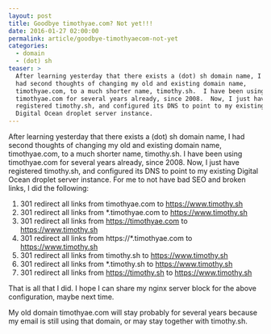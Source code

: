 ```yaml
---
layout: post
title: Goodbye timothyae.com? Not yet!!!
date: 2016-01-27 02:00:00
permalink: article/goodbye-timothyaecom-not-yet
categories:
  - domain
  - (dot) sh
teaser: >
  After learning yesterday that there exists a (dot) sh domain name, I
  had second thoughts of changing my old and existing domain name,
  timothyae.com, to a much shorter name, timothy.sh.  I have been using
  timothyae.com for several years already, since 2008.  Now, I just have
  registered timothy.sh, and configured its DNS to point to my existing
  Digital Ocean droplet server instance.
---
```


After learning yesterday that there exists a (dot) sh domain name, I had second thoughts of changing my old and existing domain name, timothyae.com, to a much shorter name, timothy.sh.  I have been using timothyae.com for several years already, since 2008.  Now, I just have registered timothy.sh, and configured its DNS to point to my existing Digital Ocean droplet server instance.  For me to not have bad SEO and broken links, I did the following:

1.  301 redirect all links from timothyae.com to https://www.timothy.sh
2.  301 redirect all links from *.timothyae.com to https://www.timothy.sh
3.  301 redirect all links from https://timothyae.com to https://www.timothy.sh
4.  301 redirect all links from https://*.timothyae.com to https://www.timothy.sh
5.  301 redirect all links from timothy.sh to https://www.timothy.sh
6.  301 redirect all links from *.timothy.sh to https://www.timothy.sh
7.  301 redirect all links from https://timothy.sh to https://www.timothy.sh

That is all that I did.  I hope I can share my nginx server block for the above configuration, maybe next time.

My old domain timothyae.com will stay probably for several years because my email is still using that domain, or may stay together with timothy.sh.

